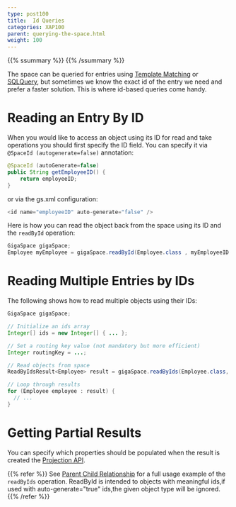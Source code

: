 ```yaml
---
type: post100
title:  Id Queries
categories: XAP100
parent: querying-the-space.html
weight: 100
---
```



{{% ssummary %}} {{% /ssummary %}}


The space can be queried for entries using [Template Matching](./query-template-matching.html) or [SQLQuery](./query-sql.html), but sometimes we know the exact id of the entry we need and prefer a faster solution. This is where id-based queries come handy.

# Reading an Entry By ID

When you would like to access an object using its ID for read and take operations you should first specify the ID field. You can specify it via `@SpaceId (autogenerate=false)` annotation:


```java
@SpaceId (autoGenerate=false)
public String getEmployeeID() {
    return employeeID;
}
```

or via the gs.xml configuration:


```java
<id name="employeeID" auto-generate="false" />
```

Here is how you can read the object back from the space using its ID and the `readById` operation:


```java
GigaSpace gigaSpace;
Employee myEmployee = gigaSpace.readById(Employee.class , myEmployeeID , routingValue);
```

# Reading Multiple Entries by IDs

The following shows how to read multiple objects using their IDs:


```java
GigaSpace gigaSpace;

// Initialize an ids array
Integer[] ids = new Integer[] { ... };

// Set a routing key value (not mandatory but more efficient)
Integer routingKey = ...;

// Read objects from space
ReadByIdsResult<Employee> result = gigaSpace.readByIds(Employee.class, ids, routingKey);

// Loop through results
for (Employee employee : result) {
  // ...
}
```

# Getting Partial Results

You can specify which properties should be populated when the result is created the [Projection API](./query-partial-results.html).

{{% refer %}}
See [Parent Child Relationship](/sbp/parent-child-relationship.html) for a full usage example of the `readByIds` operation.
ReadById is intended to objects with meaningful ids,if used with auto-generate="true" ids,the given object type will be ignored.
{{% /refer %}}


